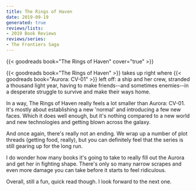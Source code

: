 ```yaml
---
title: The Rings of Haven
date: 2019-09-19
generated: true
reviews/lists:
- 2019 Book Reviews
reviews/series:
- The Frontiers Saga
---
```

{{< goodreads book="The Rings of Haven" cover="true" >}}

{{< goodreads book="The Rings of Haven" >}} takes up right where {{< goodreads book="Aurora: CV-01" >}} left off: a ship and her crew, stranded a thousand light year, having to make friends--and sometimes enemies--in a desperate struggle to survive and make their ways home.  

In a way, The Rings of Haven really feels a lot smaller than Aurora: CV-01. It's mostly about establishing a new 'normal' and introducing a few new faces. Which it does well enough, but it's nothing compared to a new world and new technologies and getting blown across the galaxy.  

<!--more-->

And once again, there's really not an ending. We wrap up a number of plot threads (getting food, really), but you can definitely feel that the series is still gearing up for the long run.  

I do wonder how many books it's going to take to really fill out the Aurora and get her in fighting shape. There's only so many narrow scrapes and even more damage you can take before it starts to feel ridiculous.  

Overall, still a fun, quick read though. I look forward to the next one.


